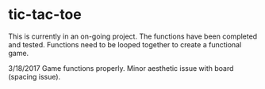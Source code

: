 # tic-tac-toe
This is currently in an on-going project.
The functions have been completed and tested.
Functions need to be looped together to create a functional game.

3/18/2017
Game functions properly. Minor aesthetic issue with board (spacing issue).
